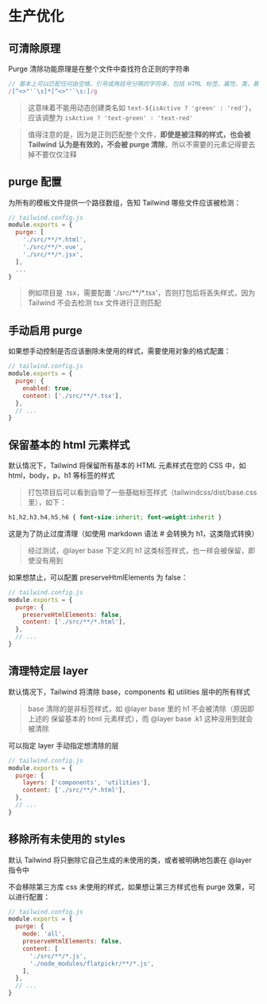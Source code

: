 # 生产优化

## 可清除原理

Purge 清除功能原理是在整个文件中查找符合正则的字符串

```js
// 基本上可以匹配任何由空格、引号或角括号分隔的字符串，包括 HTML 标签、属性、类，甚至是您标记中的实际书面内容
/[^<>"'`\s]*[^<>"'`\s:]/g
```

> 这意味着不能用动态创建类名如 `text-${isActive ? 'green' : 'red'}`，应该调整为 `isActive ? 'text-green' : 'text-red'`

> 值得注意的是，因为是正则匹配整个文件，**即使是被注释的样式，也会被 Tailwind 认为是有效的，不会被 purge 清除**，所以不需要的元素记得要去掉不要仅仅注释

## purge 配置

为所有的模板文件提供一个路径数组，告知 Tailwind 哪些文件应该被检测：

```js
// tailwind.config.js
module.exports = {
  purge: [
    './src/**/*.html',
    './src/**/*.vue',
    './src/**/*.jsx',
  ],
  ...
}
```

> 例如项目是 .tsx，需要配置 './src/**/*.tsx'，否则打包后将丢失样式，因为 Tailwind 不会去检测 tsx 文件进行正则匹配

## 手动启用 purge

如果想手动控制是否应该删除未使用的样式，需要使用对象的格式配置：

```js
// tailwind.config.js
module.exports = {
  purge: {
    enabled: true,
    content: ['./src/**/*.tsx'],
  },
  // ...
}
```

## 保留基本的 html 元素样式

默认情况下，Tailwind 将保留所有基本的 HTML 元素样式在您的 CSS 中，如 html，body，p，h1 等标签的样式

> 打包项目后可以看到自带了一些基础标签样式（tailwindcss/dist/base.css 里），如下：

```css
h1,h2,h3,h4,h5,h6 { font-size:inherit; font-weight:inherit }
```

这是为了防止过度清理（如使用 markdown 语法 # 会转换为 h1，这类隐式转换）

> 经过测试，@layer base 下定义的 h1 这类标签样式，也一样会被保留，即使没有用到

如果想禁止，可以配置 preserveHtmlElements 为 false：

```js
// tailwind.config.js
module.exports = {
  purge: {
    preserveHtmlElements: false,
    content: ['./src/**/*.html'],
  },
  // ...
}
```

## 清理特定层 layer

默认情况下，Tailwind 将清除 base，components 和 utilities 层中的所有样式

> base 清除的是非标签样式，如 @layer base 里的 h1 不会被清除（原因即上述的 保留基本的 html 元素样式），而 @layer base .k1 这种没用到就会被清除

可以指定 layer 手动指定想清除的层

```js
// tailwind.config.js
module.exports = {
  purge: {
    layers: ['components', 'utilities'],
    content: ['./src/**/*.html'],
  },
  // ...
}
```

## 移除所有未使用的 styles

默认 Tailwind 将只删除它自己生成的未使用的类，或者被明确地包裹在 @layer 指令中

不会移除第三方库 css 未使用的样式，如果想让第三方样式也有 purge 效果，可以进行配置：

```js
// tailwind.config.js
module.exports = {
  purge: {
    mode: 'all',
    preserveHtmlElements: false,
    content: [
      './src/**/*.js',
      './node_modules/flatpickr/**/*.js',
    ],
  },
  // ...
}
```